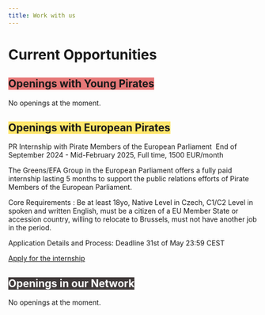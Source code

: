 ```yaml
---
title: Work with us
---
```


  <div class="post-content">
    <h1 id="current-opportunities">Current Opportunities</h1>

<h2><span class="color_box" style="background:#E77878">Openings with Young Pirates</span></h2>

<div class=opening_container><p>No openings at the moment.</p></div>

<h2><span class="color_box" style="background:#FFE76B">Openings with European Pirates</span></h2>

<div class=opening_container>
<p>PR Internship with Pirate Members of the European Parliament  End of September 2024 - Mid-February 2025, Full time, 1500 EUR/month</p>

<p>The Greens/EFA Group in the European Parliament offers a fully paid  internship lasting 5 months to support the public relations efforts of  Pirate Members of the European Parliament.</p>

<p>Core Requirements :
Be at least 18yo, Native Level in Czech, C1/C2 Level in spoken and written English, must be a citizen of a EU Member State or accession country, willing to relocate to Brussels, must not have another job in the period.</p>

<p>Application Details and Process:
Deadline 31st of May 23:59 CEST</p>

<p><a href="https://european-pirateparty.eu/job-offer-pr-internship-with-pirate-members-of-the-european-parliament/" class="more_button">Apply for the internship</a></p>

</div>

<h2><span class="color_box" style="background:#3F3939;color:#fff">Openings in our Network</span></h2>

<div class=opening_container><p>No openings at the moment.</p></div>
